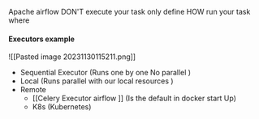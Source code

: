Apache airflow DON'T execute your task only define HOW run your task where

#### Executors example  

![[Pasted image 20231130115211.png]]

- Sequential Executor (Runs one by one No parallel )
- Local (Runs parallel with our local resources )
- Remote 
	- [[Celery Executor airflow ]] (Is the default in docker start Up)
	- K8s (Kubernetes)

